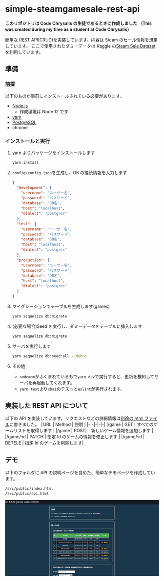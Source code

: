 # simple-steamgamesale-rest-api

**このリポジトリは Code Chrysalis の生徒であるときに作成しました**
**（This was created during my time as a student at Code Chrysalis）**

簡単な REST API(CRUD)を実装しています。内容は Steam のセール情報を想定しています。
ここで使用されたダミーデータは Kaggle の[Steam Sale Dataset](https://www.kaggle.com/xybervenom/steam-sale)を利用しています。

## 準備

### 前提

以下のものが事前にインストールされている必要があります。

- [Node.js](https://nodejs.org/en/)
  - 作成環境は Node 12 です
- [yarn](https://classic.yarnpkg.com/en/)
- [PostgreSQL](https://www.postgresql.org/)
- chrome

### インストールと実行

1. yarn よりパッケージをインストールします

   ```bash
   yarn install
   ```

2. `config\config.json`を生成し、DB の接続情報を入力します

   ```json
   {
     "development": {
       "username": "ユーザー名",
       "password": "パスワード",
       "database": "DB名",
       "host": "localhost",
       "dialect": "postgres"
     },
     "test": {
       "username": "ユーザー名",
       "password": "パスワード",
       "database": "DB名",
       "host": "localhost",
       "dialect": "postgres"
     },
     "production": {
       "username": "ユーザー名",
       "password": "パスワード",
       "database": "DB名",
       "host": "localhost",
       "dialect": "postgres"
     }
   }
   ```

3. マイグレーションでテーブルを生成します(games)

   ```bash
   yarn sequelize db:migrate
   ```

4. (必要な場合)Seed を実行し、ダミーデータをテーブルに挿入します

   ```bash
   yarn sequelize db:migrate
   ```

5. サーバを実行します
   ```bash
   yarn sequelize db:seed:all --debug
   ```
6. その他
   - `nodemon`がふくまれているもで`yarn dev`で実行すると、更新を検知してサーバを再起動してくれます。
   - `yarn test`より`chai`のテストと`eslint`が実行されます。

## 実装した REST API について

以下の API を実装しています。リクエストなどの詳細情報は[別途の html ファイル](https://github.com/regent0ro/simple-steamgamesale-rest-api/blob/main/src/public/api.html)に書きました。
| URL | Method | 説明 |
|-|-|-|-|-|
|/game | GET | すべてのゲームリストを取得します |
|/game | POST|　新しいゲーム情報を追加します |
|/game/:id | PATCH | 指定 Id のゲームの情報を修正します |
|/game/:id | DETELE | 指定 Id のゲームを削除します|

## デモ

以下のフォルダに API の説明ページを含めた、簡単なデモページを作成しています。

```text
/src/public/index.html
/src/public/api.html
```

![demo page](readme_demo.PNG)

